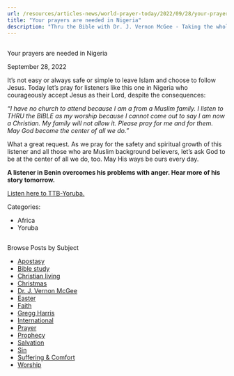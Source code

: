 ```yaml
---
url: /resources/articles-news/world-prayer-today/2022/09/28/your-prayers-are-needed-in-nigeria
title: "Your prayers are needed in Nigeria"
description: "Thru the Bible with Dr. J. Vernon McGee - Taking the whole Word to the whole world"
---
```







## 
 Your prayers are needed in Nigeria


September 28, 2022
![]()




It’s not easy or always safe or simple to leave Islam and choose to follow Jesus. Today let’s pray for listeners like this one in Nigeria who courageously accept Jesus as their Lord, despite the consequences:

*“I have no church to attend because I am a from a Muslim family. I listen to THRU the BIBLE as my worship because I cannot come out to say I am now a Christian. My family will not allow it. Please pray for me and for them. May God become the center of all we do.”*

What a great request. As we pray for the safety and spiritual growth of this listener and all those who are Muslim background believers, let’s ask God to be at the center of all we do, too. May His ways be ours every day.

**A listener in Benin overcomes his problems with anger. Hear more of his story tomorrow.**

[Listen here to TTB-Yoruba.](https://ttb.twr.org/home/day,0423/language,YOR)



Categories: 


* Africa
* Yoruba









## 
 Browse Posts by Subject


* [Apostasy](/resources/articles-news/-in-tags/tags/Apostasy)
* [Bible study](/resources/articles-news/-in-tags/tags/Bible-study)
* [Christian living](/resources/articles-news/-in-tags/tags/Christian-living)
* [Christmas](/resources/articles-news/-in-tags/tags/Christmas)
* [Dr. J. Vernon McGee](/resources/articles-news/-in-tags/tags/Dr-J-Vernon-McGee)
* [Easter](/resources/articles-news/-in-tags/tags/easter)
* [Faith](/resources/articles-news/-in-tags/tags/Faith)
* [Gregg Harris](/resources/articles-news/-in-tags/tags/Gregg-Harris)
* [International](/resources/articles-news/-in-tags/tags/International)
* [Prayer](/resources/articles-news/-in-tags/tags/prayer)
* [Prophecy](/resources/articles-news/-in-tags/tags/Prophecy)
* [Salvation](/resources/articles-news/-in-tags/tags/Salvation)
* [Sin](/resources/articles-news/-in-tags/tags/sin)
* [Suffering & Comfort](/resources/articles-news/-in-tags/tags/Suffering-Comfort)
* [Worship](/resources/articles-news/-in-tags/tags/worship)






